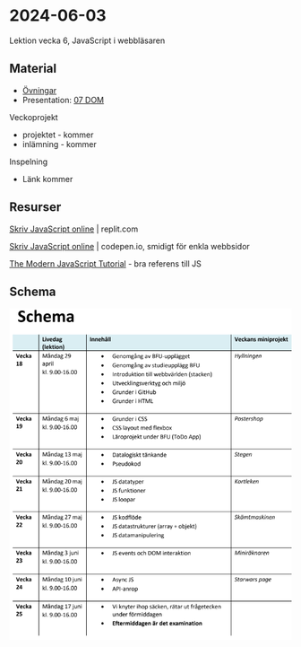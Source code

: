 # 2024-06-03
Lektion vecka 6, JavaScript i webbläsaren

## Material
+ [Övningar](exercises.md)
+ Presentation: [07 DOM](https://docs.google.com/presentation/d/1J4sKyun1Zt_XP_lneAWP1dmhGue4YCqqP6T8gySJ5DM/edit?usp=sharing)


Veckoprojekt
+ projektet - kommer
+ inlämning - kommer

Inspelning
+ Länk kommer


## Resurser

[Skriv JavaScript online](https://replit.com/) | replit.com

[Skriv JavaScript online](https://codepen.io/) | codepen.io, smidigt för enkla webbsidor

[The Modern JavaScript Tutorial](https://javascript.info/) - bra referens till JS

## Schema
![Schema för kursen](schema.png)

